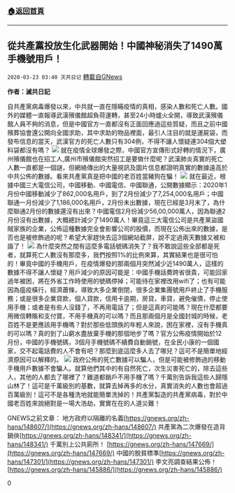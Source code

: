 ###  [:house:返回首頁](https://github.com/ourhimalayas/txt)
---

## 從共產黨投放生化武器開始！中國神秘消失了1490萬手機號用戶！
`2020-03-23 03:40 灭共日记` [轉載自GNews](https://gnews.org/zh-hant/149421/)

**作者：滅共日記**

自共產黨病毒爆發以來，中共就一直在隱瞞疫情的真相，感染人數和死亡人數。國外的媒體一直報導武漢殯儀館超負荷運轉，甚至24小時爐火全開，導致武漢殯儀館人員不夠的消息，但是中國官方一直都沒有正面回應過這些質疑，而且之前中國殯葬協會還公開向全國求助，其中求助的物品裡面，最引人注目的就是運屍袋，而發布信息的當天，武漢官方的死亡人數只有304例，不得不讓人懷疑連304個大塑料袋都沒有嗎？
![](https://s3-ap-northeast-1.amazonaws.com/news.guo.offload.media/wp-content/uploads/2020/03/23033944/1-1-48.jpg)
就在疫情全球爆發之際，中國官方宣傳形式好轉的情況下，廣州殯儀館也在招工人,廣州市殯儀館突然招工是要做什麼呢？武漢肺炎真實的死亡人數一直都是一個謎，但網絡傳出的大量視訊及圖片信息都證明真實的數據遠高於中共公佈的數據。看來共產黨真是把中國的老百姓當豬狗在騙！
![](https://s3-ap-northeast-1.amazonaws.com/news.guo.offload.media/wp-content/uploads/2020/03/23033921/2-85.png)
就在最近，根據中國三大電信公司，中國移動、中國電信、中國聯通，公開數據顯示：2020年1月份中國移動減少了862,000名用戶，到了2月份減少了7,254,000名用戶；中國聯通一月份減少了1,186,000名用戶，2月份未出數據，現在已經是3月末了，為什麼聯通2月份的數據還沒有出來？中國電信2月份減少56,00,000萬人，因為聯通2月份沒有出數據，大概總計減少了1490萬人！畢竟這三大電信公司是共產黨盜國賊家族的企業，公佈這種數據完全會影響公司的股價，而現在公佈出來的數據，是否也是被修飾過的呢？希望大家趕快去這3個網站截屏，說不定過兩天數據又被和諧了！
![](https://s3-ap-northeast-1.amazonaws.com/news.guo.offload.media/wp-content/uploads/2020/03/23033902/3-2-15-scaled.png)
為什麼突然之間有這麼多電話號碼消失了？我不敢說這些全部都是死者，就算死亡人數沒有那麼多，我們按照1%的比例來算，其實結果也是很可怕的！畢竟中國的手機用戶，在疫情爆發的那兩個月突然減少近1490萬人，這樣的數據不得不讓人懷疑？用戶減少的原因可能是：中國手機話費跨省很貴，可能回家過年被困，將在外省工作時使用的號碼停掉；可能待在家裡改用wifi了；也有可能因為瘟疫橫行，經濟蕭條，導致大多企業倒閉，很多企業集團號用戶終止了手機服務；或是很多企業貸款，個人貸款，信用卡逾期，房貸，車貸，避免催債，停止使用手機；或者是有些人沒錢了，不再用電話了；但是這真的可能嗎？現在什麼都要用微信轉賬和支付寶，不用手機真的可以嗎？而且那兩個月是全國封城的時候，老百姓不是更應該用手機嗎？對於那些低頭族的年輕人來說，困在家裡，沒有手機真的可以嗎？真的到了山窮水盡放棄手機的那個地步了嗎？官方公佈疫情開始於12月份，中國的手機號碼，3個月手機號碼不續費自動銷號，在全民小康的一個國家，交不起電話費的人不會有吧？那麼到底這麼多人去了哪兒？這可不是簡單地經濟原因可以解釋的。
![](https://s3-ap-northeast-1.amazonaws.com/news.guo.offload.media/wp-content/uploads/2020/03/23033833/4-40.png)
政府公佈的死亡數據可以騙人，但是可能被修飾過的移動手機用戶數據不會騙人。就算他們其中的有自然死亡，次生災害死亡的，除去這些人，其他的人都去了哪裡了？難道都銷戶不用手機了嗎？千萬別告訴我這些人歸隱山林了！這可是千萬級別的基數，就算去掉再多的水分，真實消失的人數也會超過百萬級別！這可不是各種洗地就能簡單洗掉的！共產黨製造的共產黨病毒，對於中國老百姓來說絕對是一場大浩劫，實實在在的人道災難！

GNEWS之前文章： 
地方政府以隔離的名義[https://gnews.org/zh-hans/148607/](https://gnews.org/zh-hans/148607/) 
共產黨為二次爆發在造背鍋俠[https://gnews.org/zh-hans/148341/](https://gnews.org/zh-hans/148341/) 
千萬別上公共廁所！ [https://gnews.org/zh-hans/147669/](https://gnews.org/zh-hans/147669/) 
中國的脫貧標準[https://gnews.org/zh-hans/147301/](https://gnews.org/zh-hans/147301/) 
李文亮調查結果公佈！ [https://gnews.org/zh-hans/145886/](https://gnews.org/zh-hans/145886/)

0
